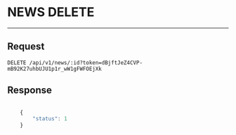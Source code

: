 # NEWS DELETE
-------------

## Request

    DELETE /api/v1/news/:id?token=dBjftJeZ4CVP-mB92K27uhbUJU1p1r_wW1gFWFOEjXk

## Response

```javascript

    {
        "status": 1
    }

```
